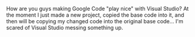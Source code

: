 How are you guys making Google Code "play nice" with Visual Studio?  At the moment I just made a new project, copied the base code into it, and then will be copying my changed code into the original base code... I'm scared of Visual Studio messing something up.